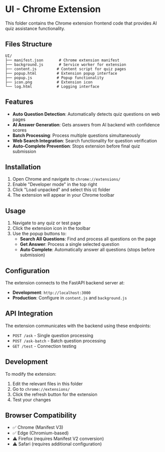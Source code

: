 # UI - Chrome Extension

This folder contains the Chrome extension frontend code that provides AI quiz assistance functionality.

## Files Structure

```
UI/
├── manifest.json       # Chrome extension manifest
├── background.js       # Service worker for extension
├── content.js         # Content script for quiz pages
├── popup.html         # Extension popup interface
├── popup.js           # Popup functionality
├── icon.png           # Extension icon
└── log.html           # Logging interface
```

## Features

- **Auto Question Detection**: Automatically detects quiz questions on web pages
- **AI Answer Generation**: Gets answers from AI backend with confidence scores
- **Batch Processing**: Process multiple questions simultaneously
- **Web Search Integration**: Search functionality for question verification
- **Auto-Complete Prevention**: Stops extension before final quiz submission

## Installation

1. Open Chrome and navigate to `chrome://extensions/`
2. Enable "Developer mode" in the top right
3. Click "Load unpacked" and select this `UI` folder
4. The extension will appear in your Chrome toolbar

## Usage

1. Navigate to any quiz or test page
2. Click the extension icon in the toolbar
3. Use the popup buttons to:
   - **Search All Questions**: Find and process all questions on the page
   - **Get Answer**: Process a single selected question
   - **Auto Complete**: Automatically answer all questions (stops before submission)

## Configuration

The extension connects to the FastAPI backend server at:
- **Development**: `http://localhost:3000`
- **Production**: Configure in `content.js` and `background.js`

## API Integration

The extension communicates with the backend using these endpoints:
- `POST /ask` - Single question processing
- `POST /ask-batch` - Batch question processing
- `GET /test` - Connection testing

## Development

To modify the extension:
1. Edit the relevant files in this folder
2. Go to `chrome://extensions/`
3. Click the refresh button for the extension
4. Test your changes

## Browser Compatibility

- ✅ Chrome (Manifest V3)
- ✅ Edge (Chromium-based)
- ⚠️ Firefox (requires Manifest V2 conversion)
- ⚠️ Safari (requires additional configuration)
